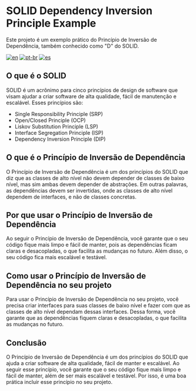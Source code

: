 # SOLID Dependency Inversion Principle Example

Este projeto é um exemplo prático do Princípio de Inversão de Dependência, também conhecido como "D" do SOLID.

[![en](https://img.shields.io/badge/lang-en-red.svg)](https://github.com/bernardoveras/flutter_local_storage_dependency_inversion/blob/main/README.md)
[![pt-br](https://img.shields.io/badge/lang-pt--br-green.svg)](https://github.com/bernardoveras/flutter_local_storage_dependency_inversion/blob/main/README.pt_BR.md)
[![es](https://img.shields.io/badge/lang-es-yellow.svg)](https://github.com/bernardoveras/flutter_local_storage_dependency_inversion/blob/main/README.es.md)


## O que é o SOLID

SOLID é um acrônimo para cinco princípios de design de software que visam ajudar a criar software de alta qualidade, fácil de manutenção e escalável. Esses princípios são:

- Single Responsibility Principle (SRP)
- Open/Closed Principle (OCP)
- Liskov Substitution Principle (LSP)
- Interface Segregation Principle (ISP)
- Dependency Inversion Principle (DIP)

## O que é o Princípio de Inversão de Dependência

O Princípio de Inversão de Dependência é um dos princípios do SOLID que diz que as classes de alto nível não devem depender de classes de baixo nível, mas sim ambas devem depender de abstrações. Em outras palavras, as dependências devem ser invertidas, onde as classes de alto nível dependem de interfaces, e não de classes concretas.

## Por que usar o Princípio de Inversão de Dependência

Ao seguir o Princípio de Inversão de Dependência, você garante que o seu código fique mais limpo e fácil de manter, pois as dependências ficam claras e desacopladas, o que facilita as mudanças no futuro. Além disso, o seu código fica mais escalável e testável.

## Como usar o Princípio de Inversão de Dependência no seu projeto

Para usar o Princípio de Inversão de Dependência no seu projeto, você precisa criar interfaces para suas classes de baixo nível e fazer com que as classes de alto nível dependam dessas interfaces. Dessa forma, você garante que as dependências fiquem claras e desacopladas, o que facilita as mudanças no futuro.

## Conclusão

O Princípio de Inversão de Dependência é um dos princípios do SOLID que ajuda a criar software de alta qualidade, fácil de manter e escalável. Ao seguir esse princípio, você garante que o seu código fique mais limpo e fácil de manter, além de ser mais escalável e testável. Por isso, é uma boa prática incluir esse princípio no seu projeto.
